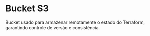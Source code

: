 # Bucket S3

Bucket usado para armazenar remotamente o estado do Terraform, garantindo controle de versão e consistência.
